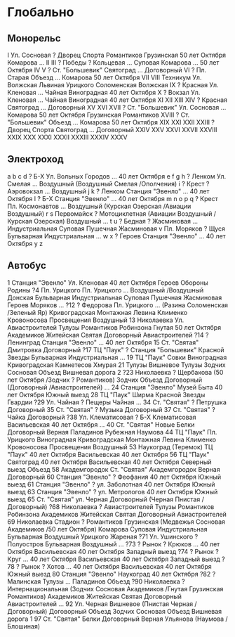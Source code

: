 # Глобально

## Монорельс

I       Ул. Сосновая        ? Дворец Спорта
        Романтиков          Грузинская          50 лет Октября      Комарова        ...
II
III     ? Победы            ? Кольцевая
        ...                 Суповая             Комарова            ...             50 лет Октября
IV
V       ? Ст. "Большевик"   Святоград
        ...                 Договорный
VI      ? Пл. Старая        Объезд
        ...                 Комарова            50 лет Октября
VII
VIII    Техникум            Ул. Волжская
        Львиная             Урицкого            Соломенская         Волжская
IX      ? Красная           Ул. Кленовая
        ...                 Чайная              Виноградная         40 лет Октября
X       ? Вокзал            Ул. Кленовая
        ...                 Чайная              Виноградная         40 лет Октября
XI
XII
XIII
XIV     ? Красная           Святоград
        ...                 Договорный
XV
XVI
XVII    ? Ст. "Большевик"   Ул. Сосновая
        ...                 Комарова            50 лет Октября      Грузинская      Романтиков
XVIII   ? Ст. "Большевик"   Объезд
        ...                 Комарова            50 лет Октября
XIX
XXI
XXII
XXIII   ? Дворец Спорта     Святоград
        ...                 Договорный
XXIV
XXV
XXVI
XXVII
XXVIII
XXIX
XXX
XXXI
XXXII
XXXIII
XXXIV
XXXV

## Электроход

a
b
c
d   ? Б-Х                   Ул. Вольных Городов
    ...                     40 лет Октября
e
f
g
h   ? Ленком                Ул. Смелая
    ...                     Воздушный               (Воздушный              Смелая              /Ополчения)
i   ? Крест                 ? Аэровокзал
    ...                     Воздушный
j
k   ? Ленком                Станция "Эвенло"
    ...                     40 лет Октября
l   ? Б-Х                   Станция "Эвенло"
    ...                     40 лет Октября
m
n
o
p
q   ? Крест                 Пл. Космонавтов
    ...                     Воздушный               (Курская                Озерская            /Авиации
    Воздушный)
r
s   Первомайск              ? Мотоциклетная
    (Авиации                Воздушный               /Курская                Озерская)           Воздушный
    ...
t
u   ? Бедная                ? Жасминовая
    ...                     Индустриальная          Суповая                 Пушечная            Жасминовая
v   Пл. Моряков             ? Щуся
    Бульварная              Индустриальная          ...
w
x   ? Героев                Станция "Эвенло"
    ...                     40 лет Октября
y
z

## Автобус

1   Станция "Эвенло"        Ул. Кленовая
    40 лет Октября          Героев Обороны          Родины
?4  Пл. Урицкого            Пл. Урицкого
    ...                     Воздушный               /Воздушный              Донская                 Бульварная
    Индустриальная          Суповая                 Пушечная                Жасминовая              Героев Моряков
    ...
?12 ? Федорова              Пл. Урицкого
    ...                     (Разина                 Соломенская             /Зеленый Яр)            Кривоградская
    Монтажная               Левина                  Клименко                Кровоносова             Просвещения
    Воздушный
13  Николаевка              Ул. Авиастроителей
    Тулузы                  Романтиков              Робинзона               Гнутая                  50 лет Октября
    Академиков              Житейская               Святая                  Договорный              Авиастроителей
?14 ? Ленинград             Станция "Эвенло"
    ...                     40 лет Октября
15  Ст. "Святая"          Дмитровка
    Договорный
?17 ТЦ "Паук"               ? Станция "Большевик"
    Красной Звезды          Бульварная              Индустриальная          ...
19  ТЦ "Паук"               Совки
    Виноградная             Кривоградская           Камнетесов              Хмурая
21  Тулузы                  Вишневое
    Тулузы                  Зодчих                  Сосновая                Объезд                  Вишневая дорога 2
?23 Николаевка              ? Щербакова
    (50 лет Октября         /Зодчих                 ?                       Романтиков)             Зодчих
    Объезд                  Договорный              (Договорный             /Авиастроителей)        ...
24  Станция "Эвенло"        Музей Быта
    40 лет Октября          Южный выезд
28  ТЦ "Паук"               Ширма
    Красной Звезды          Гвардии
?29 Ул. Чайная              ? Пещеры
    Чайная                  ...
34  Ст. "Святая"            ? Петрушка
    Договорный
35  Ст. "Святая"            ? Музыка
    Договорный
37  Ст. "Святая"            ? Чайка
    Договорный
?38 Ул. Клематисовая        ? Б-Х
    Клематисовая            Васильевская            40 лет Октября          ...
40  Ст. "Святая"           Новые Белки
    Договорный              Верная                  Паладинов               Рубежная                Наумова
44  ТЦ "Паук"               Пл. Урицкого
    Виноградная             Кривоградская           Монтажная               Левина                  Клименко
    Кровоносова             Просвещения             Воздушный
53  Наукоград (Теремок)     ТЦ "Паук"
    40 лет Октября          Васильевская            40 лет Октября
56  ТЦ "Паук"               Святоград
    40 лет Октября          Васильевская            40 лет Октября          Северный выезд          Объезд
58  Академгородок           Ст. "Святая"
    Академгородок           Верная                  Договорный
60  Станция "Эвенло"        ? Феофания
    40 лет Октября          Южный выезд
61  Станция "Эвенло"        ? ул. Заболотная
    40 лет Октября          Южный выезд
63  Станция "Эвенло"        ? ул. Метрологов
    40 лет Октября          Южный выезд
65  Ст. "Святая"            ул. Черная
    Договорный              (Черная                  Пнистая                 /Договорный)
?68 Николаевка              ? Авиастроителей
    Тулузы                  Романтиков              Робинзона               Академиков              Житейская
    Святая                  Договорный              Авиастроителей
69  Николаевка              Стадион
    ?                       Романтиков              Грузинская              (Медвежья               Сосновая
    Академиков              /50 лет Октября)        Комарова                Суповая                 Индустриальная
    Бульварная              Воздушный               Урицкого                Жареная
?71 Ул. Ушинского           ? Полуостров
    Бульварная              Воздушный               ...
?73 ? Рынок                 ? Крюков
    ...                     40 лет Октября          Васильевская            40 лет Октября          Западный выезд
?74 ? Рынок                 ? Круг
    ...                     40 лет Октября          Васильевская            40 лет Октября          Западный выезд
?78 ? Рынок                 ? Хотов
    ...                     40 лет Октября          Васильевская            40 лет Октября          Южный выезд
80  Станция "Эвенло"        Наукоград
    40 лет Октября
?82 ? Малинская             Тулузы
    ...                     Паладинов               Объезд
?90 Николаевка              ? Интернациональная
    (Зодчих                 Сосновая                Академиков              /Гнутая                 Грузинская
    Романтиков)             Академиков              Житейская               Святая                  Договорный
    Авиастроителей          ...
92  Ул. Черная              Вишневое
    (Пнистая                Черная                  /Договорный)            Договорный              Объезд
    Зодчих                  Сосновая                Объезд                  Вишневая дорога 1
97  Ст. "Святая"            Белки
    Договорный              Верная                  Ульянова                (Наумова                /Блошиная)
